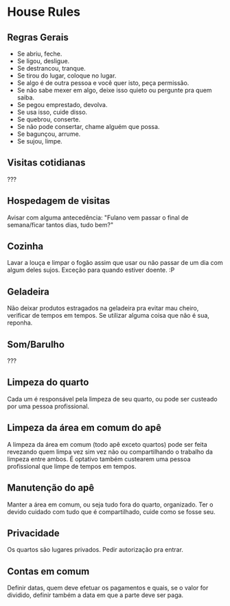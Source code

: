 House Rules
===================================

Regras Gerais
-----------------------------------
* Se abriu, feche.
* Se ligou, desligue.
* Se destrancou, tranque.
* Se tirou do lugar, coloque no lugar.
* Se algo é de outra pessoa e você quer isto, peça permissão.
* Se não sabe mexer em algo, deixe isso quieto ou pergunte pra quem saiba.
* Se pegou emprestado, devolva.
* Se usa isso, cuide disso.
* Se quebrou, conserte.
* Se não pode consertar, chame alguém que possa.
* Se bagunçou, arrume.
* Se sujou, limpe.

Visitas cotidianas
-----------------------------------
???

Hospedagem de visitas
-----------------------------------
Avisar com alguma antecedência: "Fulano vem passar o final de semana/ficar tantos dias, tudo bem?"

Cozinha
-----------------------------------
Lavar a louça e limpar o fogão assim que usar ou não passar de um dia com algum deles sujos. Exceção para quando estiver doente. :P

Geladeira
-----------------------------------
Não deixar produtos estragados na geladeira pra evitar mau cheiro, verificar de tempos em tempos. Se utilizar alguma coisa que não é sua, reponha.

Som/Barulho
-----------------------------------
???

Limpeza do quarto
-----------------------------------
Cada um é responsável pela limpeza de seu quarto, ou pode ser custeado por uma pessoa profissional.

Limpeza da área em comum do apê
-----------------------------------
A limpeza da área em comum (todo apê exceto quartos) pode ser feita revezando quem limpa vez sim vez não ou compartilhando o trabalho da limpeza entre ambos. É optativo também custearem uma pessoa profissional que limpe de tempos em tempos.

Manutenção do apê
-----------------------------------
Manter a área em comum, ou seja tudo fora do quarto, organizado. Ter o devido cuidado com tudo que é compartilhado, cuide como se fosse seu.

Privacidade
-----------------------------------
Os quartos são lugares privados. Pedir autorização pra entrar.

Contas em comum
-----------------------------------
Definir datas, quem deve efetuar os pagamentos e quais, se o valor for dividido, definir também a data em que a parte deve ser paga.
